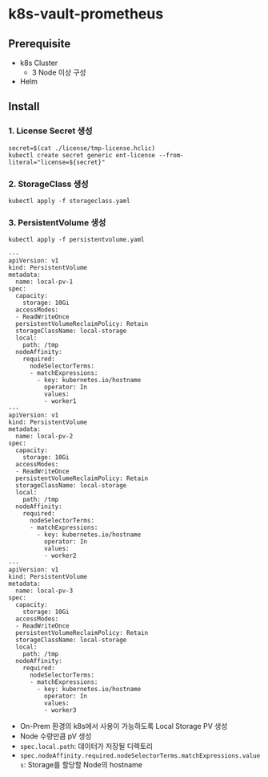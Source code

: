 # k8s-vault-prometheus
## Prerequisite
* k8s Cluster
  * 3 Node 이상 구성
* Helm

## Install
### 1. License Secret 생성
```
secret=$(cat ./license/tmp-license.hclic)
kubectl create secret generic ent-license --from-literal="license=${secret}"
```

### 2. StorageClass 생성
```
kubectl apply -f storageclass.yaml
```

### 3. PersistentVolume 생성
```
kubectl apply -f persistentvolume.yaml
```
```
---
apiVersion: v1
kind: PersistentVolume
metadata:
  name: local-pv-1
spec:
  capacity:
    storage: 10Gi
  accessModes:
  - ReadWriteOnce
  persistentVolumeReclaimPolicy: Retain
  storageClassName: local-storage
  local:
    path: /tmp
  nodeAffinity:
    required:
      nodeSelectorTerms:
      - matchExpressions:
        - key: kubernetes.io/hostname
          operator: In
          values:
          - worker1
---
apiVersion: v1
kind: PersistentVolume
metadata:
  name: local-pv-2
spec:
  capacity:
    storage: 10Gi
  accessModes:
  - ReadWriteOnce
  persistentVolumeReclaimPolicy: Retain
  storageClassName: local-storage
  local:
    path: /tmp
  nodeAffinity:
    required:
      nodeSelectorTerms:
      - matchExpressions:
        - key: kubernetes.io/hostname
          operator: In
          values:
          - worker2
---
apiVersion: v1
kind: PersistentVolume
metadata:
  name: local-pv-3
spec:
  capacity:
    storage: 10Gi
  accessModes:
  - ReadWriteOnce
  persistentVolumeReclaimPolicy: Retain
  storageClassName: local-storage
  local:
    path: /tmp
  nodeAffinity:
    required:
      nodeSelectorTerms:
      - matchExpressions:
        - key: kubernetes.io/hostname
          operator: In
          values:
          - worker3
```
* On-Prem 환경의 k8s에서 사용이 가능하도록 Local Storage PV 생성
* Node 수량만큼 pV 생성
* `spec.local.path`: 데이터가 저장될 디렉토리
* `spec.nodeAffinity.required.nodeSelectorTerms.matchExpressions.values`: Storage를 할당할 Node의 hostname
